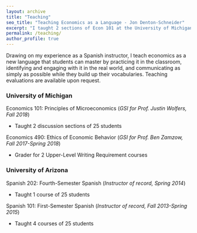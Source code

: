 ```yaml
---
layout: archive
title: "Teaching"
seo_title: "Teaching Economics as a Language - Jon Denton-Schneider"
excerpt: "I taught 2 sections of Econ 101 at the University of Michigan and 5 Spanish courses at the University of Arizona."
permalink: /teaching/
author_profile: true
---
```


Drawing on my experience as a Spanish instructor, I teach economics as a new language that students can master by practicing it in the classroom, identifying and engaging with it in the real world, and communicating as simply as possible while they build up their vocabularies. Teaching evaluations are available upon request.

### University of Michigan

Economics 101: Principles of Microeconomics (*GSI for Prof. Justin Wolfers, Fall 2018*)
- Taught 2 discussion sections of 25 students

Economics 490: Ethics of Economic Behavior (*GSI for Prof. Ben Zamzow, Fall 2017-Spring 2018*)
- Grader for 2 Upper-Level Writing Requirement courses

### University of Arizona

Spanish 202: Fourth-Semester Spanish (*Instructor of record, Spring 2014*)
- Taught 1 course of 25 students

Spanish 101: First-Semester Spanish (*Instructor of record, Fall 2013-Spring 2015*)
- Taught 4 courses of 25 students
